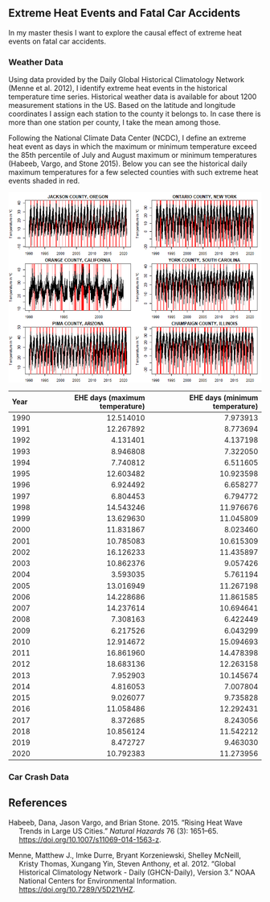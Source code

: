 ## Extreme Heat Events and Fatal Car Accidents

In my master thesis I want to explore the causal effect of extreme heat
events on fatal car accidents.

### Weather Data

Using data provided by the Daily Global Historical Climatology Network
(Menne et al. 2012), I identify extreme heat events in the historical
temperature time series. Historical weather data is available for about
1200 measurement stations in the US. Based on the latitude and longitude
coordinates I assign each station to the county it belongs to. In case
there is more than one station per county, I take the mean among those.

Following the National Climate Data Center (NCDC), I define an extreme
heat event as days in which the maximum or minimum temperature exceed
the 85th percentile of July and August maximum or minimum temperatures
(Habeeb, Vargo, and Stone 2015). Below you can see the historical daily
maximum temperatures for a few selected counties with such extreme heat
events shaded in red.

![](README_files/figure-markdown_github/unnamed-chunk-2-1.png)

| Year | EHE days (maximum temperature) | EHE days (minimum temperature) |
|:-----|-------------------------------:|-------------------------------:|
| 1990 |                      12.514010 |                       7.973913 |
| 1991 |                      12.267892 |                       8.773694 |
| 1992 |                       4.131401 |                       4.137198 |
| 1993 |                       8.946808 |                       7.322050 |
| 1994 |                       7.740812 |                       6.511605 |
| 1995 |                      12.603482 |                      10.923598 |
| 1996 |                       6.924492 |                       6.658277 |
| 1997 |                       6.804453 |                       6.794772 |
| 1998 |                      14.543246 |                      11.976676 |
| 1999 |                      13.629630 |                      11.045809 |
| 2000 |                      11.831867 |                       8.023460 |
| 2001 |                      10.785083 |                      10.615309 |
| 2002 |                      16.126233 |                      11.435897 |
| 2003 |                      10.862376 |                       9.057426 |
| 2004 |                       3.593035 |                       5.761194 |
| 2005 |                      13.016949 |                      11.267198 |
| 2006 |                      14.228686 |                      11.861585 |
| 2007 |                      14.237614 |                      10.694641 |
| 2008 |                       7.308163 |                       6.422449 |
| 2009 |                       6.217526 |                       6.043299 |
| 2010 |                      12.914672 |                      15.094693 |
| 2011 |                      16.861960 |                      14.478398 |
| 2012 |                      18.683136 |                      12.263158 |
| 2013 |                       7.952903 |                      10.145674 |
| 2014 |                       4.816053 |                       7.007804 |
| 2015 |                       9.026077 |                       9.735828 |
| 2016 |                      11.058486 |                      12.292431 |
| 2017 |                       8.372685 |                       8.243056 |
| 2018 |                      10.856124 |                      11.542212 |
| 2019 |                       8.472727 |                       9.463030 |
| 2020 |                      10.792383 |                      11.273956 |

### Car Crash Data

## References

<div id="refs" class="references csl-bib-body hanging-indent">

<div id="ref-Habeeb_2015" class="csl-entry">

Habeeb, Dana, Jason Vargo, and Brian Stone. 2015. “Rising Heat Wave
Trends in Large US Cities.” *Natural Hazards* 76 (3): 1651–65.
<https://doi.org/10.1007/s11069-014-1563-z>.

</div>

<div id="ref-Menne_2012" class="csl-entry">

Menne, Matthew J., Imke Durre, Bryant Korzeniewski, Shelley McNeill,
Kristy Thomas, Xungang Yin, Steven Anthony, et al. 2012. “Global
Historical Climatology Network - Daily (GHCN-Daily), Version 3.” NOAA
National Centers for Environmental Information.
<https://doi.org/10.7289/V5D21VHZ>.

</div>

</div>
